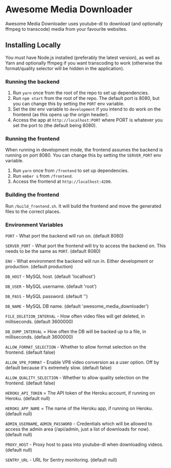 # Awesome Media Downloader

Awesome Media Downloader uses youtube-dl to download (and optionally ffmpeg to transcode) media from your favourite websites.

## Installing Locally

You must have Node.js installed (preferably the latest version), as well as Yarn and optionally ffmpeg if you want transcoding to work (otherwise the format/quality selector will be hidden in the application).

### Running the backend

1. Run `yarn` once from the root of the repo to set up dependencies.
2. Run `npm start` from the root of the repo. The default port is 8080, but you can change this by setting the `PORT` env variable.
3. Set the `ENV` env variable to `development` if you intend to do work on the frontend (as this opens up the origin header).
4. Access the app at `http://localhost:PORT` where PORT is whatever you set the port to (the default being 8080).

### Running the frontend

When running in development mode, the frontend assumes the backend is running on port 8080. You can change this by setting the `SERVER_PORT` env variable.

1. Run `yarn` once from `/frontend` to set up dependencies.
2. Run `ember s` from `/frontend`.
3. Access the frontend at `http://localhost:4200`.

### Building the frontend

Run `/build_frontend.sh`. It will build the frontend and move the generated files to the correct places.

### Environment Variables

`PORT` - What port the backend will run on. (default 8080)

`SERVER_PORT` - What port the frontend will try to access the backend on. This needs to be the same as `PORT`. (default 8080)

`ENV` - What environment the backend will run in. Either development or production. (default production)

`DB_HOST` - MySQL host. (default 'localhost')

`DB_USER` - MySQL username. (default 'root')

`DB_PASS` - MySQL password. (default '')

`DB_NAME` - MySQL DB name. (default 'awesome_media_downloader')

`FILE_DELETION_INTERVAL` - How often video files will get deleted, in milliseconds. (default 3600000)

`DB_DUMP_INTERVAL` = How often the DB will be backed up to a file, in milliseconds. (default 3600000)

`ALLOW_FORMAT_SELECTION` - Whether to allow format selection on the frontend. (default false)

`ALLOW_VP8_FORMAT` - Enable VP8 video conversion as a user option. Off by default because it's extremely slow. (default false)

`ALLOW_QUALITY_SELECTION` - Whether to allow quality selection on the frontend. (default false)

`HEROKU_API_TOKEN` = The API token of the Heroku account, if running on Heroku. (default null)

`HEROKU_APP_NAME` = The name of the Heroku app, if running on Heroku. (default null)

`ADMIN_USERNAME`, `ADMIN_PASSWORD` - Credentials which will be allowed to access the admin area (/api/admin, just a list of downloads for now). (default null)

`PROXY_HOST` - Proxy host to pass into youtube-dl when downloading videos. (default null)

`SENTRY_URL` - URL for Sentry monitoring. (default null)
